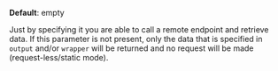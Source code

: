 **Default**: empty

Just by specifying it you are able to call a remote endpoint and
retrieve data. If this parameter is not present, only the data that is
specified in `output` and/or `wrapper` will be returned and no request
will be made (request-less/static mode).
